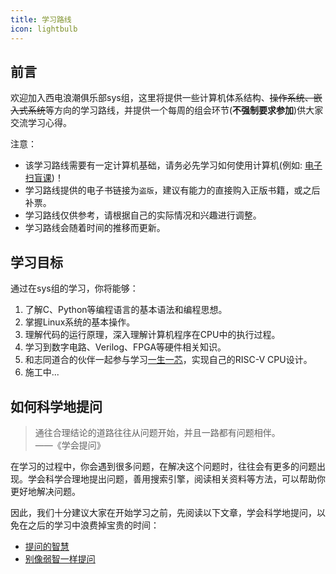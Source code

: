 ```yaml
---
title: 学习路线
icon: lightbulb
---
```


## 前言

欢迎加入西电浪潮俱乐部sys组，这里将提供一些计算机体系结构、~~操作系统、嵌入式系统~~等方向的学习路线，并提供一个每周的组会环节(**不强制要求参加**)供大家交流学习心得。

注意： 

* 该学习路线需要有一定计算机基础，请务必先学习如何使用计算机(例如: [电子扫盲课](https://www.bilibili.com/video/BV1Mi421v72a/))！
* 学习路线提供的电子书链接为`盗版`，建议有能力的直接购入正版书籍，或之后补票。
* 学习路线仅供参考，请根据自己的实际情况和兴趣进行调整。
* 学习路线会随着时间的推移而更新。

## 学习目标

通过在sys组的学习，你将能够：

1. 了解C、Python等编程语言的基本语法和编程思想。
2. 掌握Linux系统的基本操作。
3. 理解代码的运行原理，深入理解计算机程序在CPU中的执行过程。
4. 学习到数字电路、Verilog、FPGA等硬件相关知识。
5. 和志同道合的伙伴一起参与学习[一生一芯](https://ysyx.oscc.cc/)，实现自己的RISC-V CPU设计。
6. 施工中...

## 如何科学地提问

> 通往合理结论的道路往往从问题开始，并且一路都有问题相伴。                       
> ——《学会提问》

在学习的过程中，你会遇到很多问题，在解决这个问题时，往往会有更多的问题出现。学会科学合理地提出问题，善用搜索引擎，阅读相关资料等方法，可以帮助你更好地解决问题。

因此，我们十分建议大家在开始学习之前，先阅读以下文章，学会科学地提问，以免在之后的学习中浪费掉宝贵的时间：

* [提问的智慧](https://github.com/ryanhanwu/How-To-Ask-Questions-The-Smart-Way/blob/master/README-zh_CN.md)
* [别像弱智一样提问](https://github.com/tangx/Stop-Ask-Questions-The-Stupid-Ways/blob/master/README.md)
